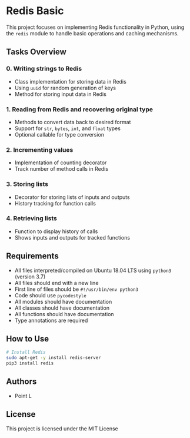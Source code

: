 # Redis Basic

This project focuses on implementing Redis functionality in Python, using the `redis` module to handle basic operations and caching mechanisms.

## Tasks Overview

### 0. Writing strings to Redis
- Class implementation for storing data in Redis
- Using `uuid` for random generation of keys
- Method for storing input data in Redis

### 1. Reading from Redis and recovering original type
- Methods to convert data back to desired format
- Support for `str`, `bytes`, `int`, and `float` types
- Optional callable for type conversion

### 2. Incrementing values
- Implementation of counting decorator
- Track number of method calls in Redis

### 3. Storing lists
- Decorator for storing lists of inputs and outputs
- History tracking for function calls

### 4. Retrieving lists
- Function to display history of calls
- Shows inputs and outputs for tracked functions

## Requirements
- All files interpreted/compiled on Ubuntu 18.04 LTS using `python3` (version 3.7)
- All files should end with a new line
- First line of files should be `#!/usr/bin/env python3`
- Code should use `pycodestyle`
- All modules should have documentation
- All classes should have documentation
- All functions should have documentation
- Type annotations are required

## How to Use
```bash
# Install Redis
sudo apt-get -y install redis-server
pip3 install redis
```

## Authors
- Point L

## License
This project is licensed under the MIT License